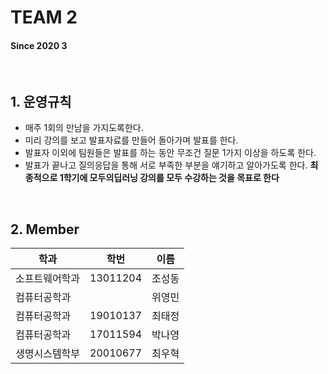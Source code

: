 # TEAM 2

#### Since 2020 3

<br>

## 1. 운영규칙
 - 매주 1회의 만남을 가지도록한다.  
 - 미리 강의를 보고 발표자료를 만들어 돌아가며 발표를 한다.  
 - 발표자 이외에 팀원들은 발표를 하는 동안 무조건 질문 1가지 이상을 하도록 한다.  
 - 발표가 끝나고 질의응답을 통해 서로 부족한 부분을 얘기하고 알아가도록 한다. 
 **최종적으로 1학기에 모두의딥러닝 강의를 모두 수강하는 것을 목표로 한다**

 
 <br>
 

## 2. Member 
| 학과 | 학번 | 이름 |
| ---- | ---- | ---- |
|  소프트웨어학과    |  13011204    |  조성동    |
| 컴퓨터공학과     |      |  위영민   |
|  컴퓨터공학과    |  19010137    |  최태정    |
|   컴퓨터공학과   |    17011594  |  박나영    |
| 생명시스템학부 |    20010677     | 최우혁 |

